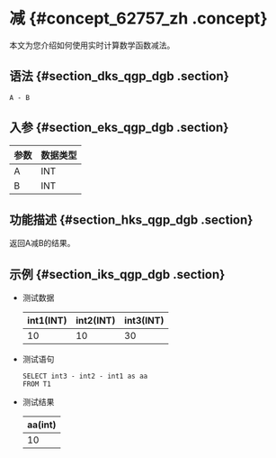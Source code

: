 # 减 {#concept_62757_zh .concept}

本文为您介绍如何使用实时计算数学函数减法。

## 语法 {#section_dks_qgp_dgb .section}

```
A - B
```

## 入参 {#section_eks_qgp_dgb .section}

|参数|数据类型|
|--|----|
|A|INT|
|B|INT|

## 功能描述 {#section_hks_qgp_dgb .section}

返回A减B的结果。

## 示例 {#section_iks_qgp_dgb .section}

-   测试数据

    |int1\(INT\)|int2\(INT\)|int3\(INT\)|
    |-----------|-----------|-----------|
    |10|10|30|

-   测试语句

    ```
    SELECT int3 - int2 - int1 as aa
    FROM T1
    
    ```

-   测试结果

    |aa\(int\)|
    |---------|
    |10|


